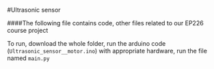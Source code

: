#Ultrasonic sensor

####The following file contains code, other files related to our EP226 course project

To run, download the whole folder, run the arduino code (`Ultrasonic_sensor__motor.ino`) with appropriate hardware, run the file named `main.py`